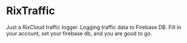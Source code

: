 # RixTraffic
Just a RixCloud traffic logger.
Logging traffic data to Firebase DB.
Fill in your account, set your firebase db, and you are good to go.
